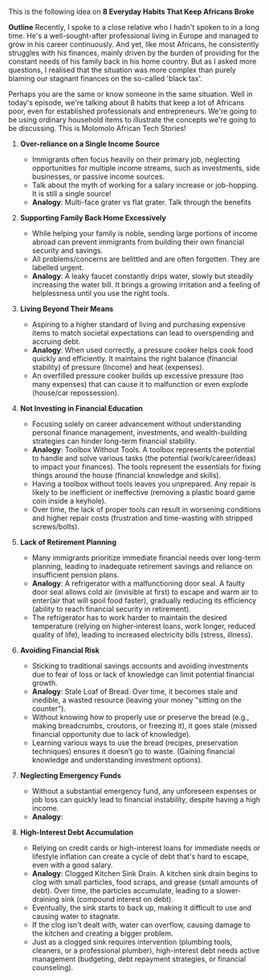 This is the following idea on **8 Everyday Habits That Keep Africans Broke**

**Outline**
Recently, I spoke to a close relative who I hadn't spoken to in a long time. He's a well-sought-after professional living in Europe and managed to grow in his career continuously. And yet, like most Africans, he consistently struggles with his finances, mainly driven by the burden of providing for the constant needs of his family back in his home country. But as I asked more questions, I realised that the situation was more complex than purely blaming our stagnant finances on the so-called 'black tax'. 

Perhaps you are the same or know someone in the same situation. Well in today's episode, we're talking about 8 habits that keep a lot of Africans poor, even for established professionals and entrepreneurs. We're going to be using ordinary household items to illustrate the concepts we're going to be discussing. This is Molomolo African Tech Stories!

1. **Over-reliance on a Single Income Source**
   - Immigrants often focus heavily on their primary job, neglecting opportunities for multiple income streams, such as investments, side businesses, or passive income sources.
   - Talk about the myth of working for a salary increase or job-hopping. It is still a single source!
   - **Analogy**: Multi-face grater vs flat grater. Talk through the benefits

2. **Supporting Family Back Home Excessively**
   - While helping your family is noble, sending large portions of income abroad can prevent immigrants from building their own financial security and savings.
   - All problems/concerns are belittled and are often forgotten. They are labelled urgent.
   - **Analogy**: A leaky faucet constantly drips water, slowly but steadily increasing the water bill. It brings a growing irritation and a feeling of helplessness until you use the right tools. 

3. **Living Beyond Their Means**
   - Aspiring to a higher standard of living and purchasing expensive items to match societal expectations can lead to overspending and accruing debt.
   - **Analogy**: When used correctly, a pressure cooker helps cook food quickly and efficiently. It maintains the right balance (financial stability) of pressure (Income) and heat (expenses).
   - An overfilled pressure cooker builds up excessive pressure (too many expenses) that can cause it to malfunction or even explode (house/car repossession).

4. **Not Investing in Financial Education**
   - Focusing solely on career advancement without understanding personal finance management, investments, and wealth-building strategies can hinder long-term financial stability.
   - **Analogy**: Toolbox Without Tools. A toolbox represents the potential to handle and solve various tasks (the potential (work/career/ideas) to impact your finances). The tools represent the essentials for fixing things around the house (financial knowledge and skills).
   - Having a toolbox without tools leaves you unprepared. Any repair is likely to be inefficient or ineffective (removing a plastic board game coin inside a keyhole).
   - Over time, the lack of proper tools can result in worsening conditions and higher repair costs (frustration and time-wasting with stripped screws/bolts). 

5. **Lack of Retirement Planning**
   - Many immigrants prioritize immediate financial needs over long-term planning, leading to inadequate retirement savings and reliance on insufficient pension plans.
   - **Analogy**: A refrigerator with a malfunctioning door seal. A faulty door seal allows cold air (invisible at first) to escape and warm air to enter(air that will spoil food faster), gradually reducing its efficiency (ability to reach financial security in retirement).
   - The refrigerator has to work harder to maintain the desired temperature (relying on higher-interest loans, work longer, reduced quality of life), leading to increased electricity bills (stress, illness).

6. **Avoiding Financial Risk**
   - Sticking to traditional savings accounts and avoiding investments due to fear of loss or lack of knowledge can limit potential financial growth.
   - **Analogy**: Stale Loaf of Bread. Over time, it becomes stale and inedible, a wasted resource (leaving your money "sitting on the counter").
   - Without knowing how to properly use or preserve the bread (e.g., making breadcrumbs, croutons, or freezing it), it goes stale (missed financial opportunity due to lack of knowledge).
   - Learning various ways to use the bread (recipes, preservation techniques) ensures it doesn’t go to waste. (Gaining financial knowledge and understanding investment options).

7. **Neglecting Emergency Funds**
   - Without a substantial emergency fund, any unforeseen expenses or job loss can quickly lead to financial instability, despite having a high income.
   - **Analogy**: 

8. **High-Interest Debt Accumulation**
   - Relying on credit cards or high-interest loans for immediate needs or lifestyle inflation can create a cycle of debt that's hard to escape, even with a good salary.
   - **Analogy**: Clogged Kitchen Sink Drain. A kitchen sink drain begins to clog with small particles, food scraps, and grease (small amounts of debt). Over time, the particles accumulate, leading to a slower-draining sink (compound interest on debt).
   - Eventually, the sink starts to back up, making it difficult to use and causing water to stagnate.
   - If the clog isn't dealt with, water can overflow, causing damage to the kitchen and creating a bigger problem.
   - Just as a clogged sink requires intervention (plumbing tools, cleaners, or a professional plumber), high-interest debt needs active management (budgeting, debt repayment strategies, or financial counseling).

